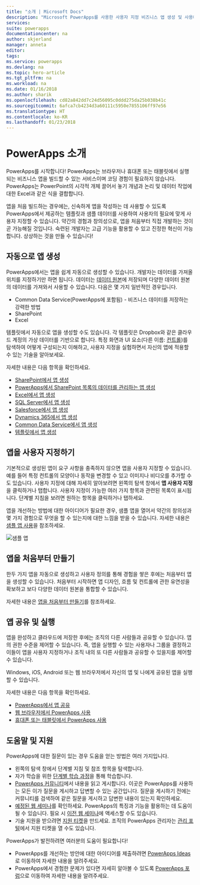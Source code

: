 ```yaml
---
title: "소개 | Microsoft Docs"
description: "Microsoft PowerApps를 사용한 사용자 지정 비즈니스 앱 생성 및 사용에 대한 정보"
services: 
suite: powerapps
documentationcenter: na
author: skjerland
manager: anneta
editor: 
tags: 
ms.service: powerapps
ms.devlang: na
ms.topic: hero-article
ms.tgt_pltfrm: na
ms.workload: na
ms.date: 01/16/2018
ms.author: sharik
ms.openlocfilehash: cd82a842dd7c24d56095c0ddd275da25b038b41c
ms.sourcegitcommit: 6afca7cb4234d3a60111c5950e7855106ff97e56
ms.translationtype: HT
ms.contentlocale: ko-KR
ms.lasthandoff: 01/23/2018
---
```

# <a name="introduction-to-powerapps"></a>PowerApps 소개
PowerApps를 시작합니다! PowerApps는 브라우저나 휴대폰 또는 태블릿에서 실행되는 비즈니스 앱을 빌드할 수 있는 서비스이며 코딩 경험이 필요하지 않습니다. PowerApps는 PowerPoint의 시각적 개체 끌어서 놓기 개념과 논리 및 데이터 작업에 대한 Excel과 같은 식을 결합합니다.

앱을 처음 빌드하는 경우에는, 신속하게 앱을 작성하는 데 사용할 수 있도록 PowerApps에서 제공하는 템플릿과 샘플 데이터를 사용하여 사용자의 필요에 맞게 사용자 지정할 수 있습니다. 약간의 경험과 창의성으로, 앱을 처음부터 직접 개발하는 것이 곧 가능해질 것입니다. 숙련된 개발자는 고급 기능을 활용할 수 있고 진정한 혁신이 가능합니다. 상상하는 것을 만들 수 있습니다!

## <a name="generate-an-app-automatically"></a>자동으로 앱 생성
PowerApps에서는 앱을 쉽게 자동으로 생성할 수 있습니다. 개발자는 데이터를 가져올 위치를 지정하기만 하면 됩니다. 데이터는 [데이터 원본](connections-list.md)에 저장되며 다양한 데이터 원본의 데이터를 가져와서 사용할 수 있습니다. 다음은 몇 가지 일반적인 경우입니다.

* Common Data Service(PowerApps에 포함됨) - 비즈니스 데이터를 저장하는 강력한 방법
* SharePoint
* Excel

템플릿에서 자동으로 앱을 생성할 수도 있습니다. 각 템플릿은 Dropbox와 같은 클라우드 계정의 가상 데이터를 기반으로 합니다. 특정 화면과 UI 요소(다른 이름: [컨트롤](reference-properties.md))를 탐색하여 어떻게 구성되는지 이해하고, 사용자 지정을 실험하면서 자신의 앱에 적용할 수 있는 기술을 알아보세요.

자세한 내용은 다음 항목을 확인하세요.

* [SharePoint에서 앱 생성](generate-app-from-sharepoint-list-interface.md)
* [PowerApps에서 SharePoint 목록의 데이터를 관리하는 앱 생성](app-from-sharepoint.md)
* [Excel에서 앱 생성](get-started-create-from-data.md)
* [SQL Server에서 앱 생성](connections/connection-azure-sqldatabase.md)
* [Salesforce에서 앱 생성](add-manage-connections.md)
* [Dynamics 365에서 앱 생성](connections/connection-dynamics-crmonline.md)
* [Common Data Service에서 앱 생성](data-platform-create-app.md)
* [템플릿에서 앱 생성](get-started-test-drive.md)

## <a name="customize-an-app"></a>앱을 사용자 지정하기
기본적으로 생성된 앱이 요구 사항을 충족하지 않으면 앱을 사용자 지정할 수 있습니다. 예를 들어 특정 컨트롤의 모양이나 동작을 변경할 수 있고 이미지나 비디오를 추가할 수도 있습니다. 사용자 지정에 대해 자세히 알아보려면 왼쪽의 탐색 창에서 **앱 사용자 지정**을 클릭하거나 탭합니다. 사용자 지정이 가능한 여러 가지 항목과 관련된 목록이 표시됩니다. 단계별 지침을 보려면 원하는 항목을 클릭하거나 탭하세요.

앱을 개선하는 방법에 대한 아이디어가 필요한 경우, 샘플 앱을 열어서 약간의 창의성과 몇 가지 경험으로 무엇을 할 수 있는지에 대한 느낌을 받을 수 있습니다. 자세한 내용은 [샘플 앱 사용](open-and-run-a-sample-app.md)을 참조하세요.

![샘플 앱](./media/getting-started/sample-apps.png)

## <a name="create-an-app-from-scratch"></a>앱을 처음부터 만들기
한두 가지 앱을 자동으로 생성하고 사용자 정의를 통해 경험을 쌓은 후에는 처음부터 앱을 생성할 수 있습니다. 처음부터 시작하면 앱 디자인, 흐름 및 컨트롤에 관한 유연성을 확보하고 보다 다양한 데이터 원본을 통합할 수 있습니다.

자세한 내용은 [앱을 처음부터 만들기](get-started-create-from-blank.md)를 참조하세요.

## <a name="share-and-run-an-app"></a>앱 공유 및 실행
앱을 완성하고 클라우드에 저장한 후에는 조직의 다른 사람들과 공유할 수 있습니다. 앱의 권한 수준을 제어할 수 있습니다. 즉, 앱을 실행할 수 있는 사용자나 그룹을 결정하고 이들이 앱을 사용자 지정하거나 조직 내의 또 다른 사람들과 공유할 수 있을지를 제어할 수 있습니다.

Windows, iOS, Android 또는 웹 브라우저에서 자신의 앱 및 나에게 공유된 앱을 실행할 수 있습니다.

자세한 내용은 다음 항목을 확인하세요.

* [PowerApps에서 앱 공유](share-app.md)
* [웹 브라우저에서 PowerApps 사용](run-app-browser.md)
* [휴대폰 또는 태블릿에서 PowerApps 사용](run-app-client.md)

## <a name="get-help-and-support"></a>도움말 및 지원
PowerApps에 대한 질문이 있는 경우 도움을 얻는 방법은 여러 가지입니다.

* 왼쪽의 탐색 창에서 단계별 지침 및 참조 항목을 탐색합니다.
* 자가 학습을 위한 [단계별 학습 과정](https://docs.microsoft.com/powerapps/guided-learning/)을 통해 학습합니다.
* [PowerApps 커뮤니티](https://aka.ms/powerapps-community)에서 내용을 읽고 게시합니다. 이곳은 PowerApps를 사용하는 모든 이가 질문을 게시하고 답변할 수 있는 공간입니다. 질문을 게시하기 전에는 커뮤니티를 검색하여 같은 질문을 게시하고 답변한 내용이 있는지 확인하세요.
* [예정된 웹 세미나](webinars-listing.md#upcoming-webinars)를 확인하세요. PowerApps의 특징과 기능을 활용하는 데 도움이 될 수 있습니다. 필요 시 [이전 웹 세미나](webinars-listing.md#past-webinars)에 액세스할 수도 있습니다.
* 기술 지원을 받으려면 [지원 티켓](https://powerapps.microsoft.com/support/pro/)을 만드세요. 조직의 PowerApps 관리자는 [관리 포털](https://portal.office.com/Support/Support.aspx)에서 지원 티켓을 열 수도 있습니다.

PowerApps가 발전하려면 여러분의 도움이 필요합니다!

* PowerApps를 개선하는 방안에 대한 아이디어를 제출하려면 [PowerApps Ideas](https://powerusers.microsoft.com/t5/PowerApps-Ideas/idb-p/PowerAppsIdeas)로 이동하여 자세한 내용을 알려주세요.
* PowerApps에서 경험한 문제가 있다면 자세히 알아볼 수 있도록 [PowerApps 포럼](https://powerusers.microsoft.com/t5/General-Discussion/bd-p/PowerAppsForum1)으로 이동하여 자세한 내용을 알려주세요.
